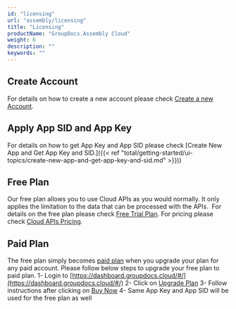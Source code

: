 ```yaml
---
id: "licensing"
url: "assembly/licensing"
title: "Licensing"
productName: "GroupDocs.Assembly Cloud"
weight: 6
description: ""
keywords: ""
---
```







## Create Account ##

For details on how to create a new account please check [Create a new Account](https://idsrv.asposeptyltd.com/identity/signup?signin#afd1a248967c69e396baddcd488ef333).

## Apply App SID and App Key ##

For details on how to get App Key and App SID please check [Create New App and Get App Key and SID.]({{< ref "total/getting-started/ui-topics/create-new-app-and-get-app-key-and-sid.md" >}}))

## Free Plan ##

Our free plan allows you to use Cloud APIs as you would normally. It only applies the limitation to the data that can be processed with the APIs.  For details on the free plan please check [Free Trial Plan](https://purchase.groupdocs.cloud/trial). For pricing please check [Cloud APIs Pricing](https://purchase.groupdocs.cloud/pricing).

## Paid Plan ##

The free plan simply becomes [paid plan](https://purchase.groupdocs.cloud/pricing) when you upgrade your plan for any paid account. Please follow below steps to upgrade your free plan to paid plan.
 1- Login to [https://dashboard.groupdocs.cloud/#/](https://dashboard.groupdocs.cloud/#/)
 2- Click on [Upgrade Plan](https://dashboard.groupdocs.cloud/#/plan)
 3- Follow instructions after clicking on [Buy Now](https://dashboard.groupdocs.cloud/#/plan/subscribe/320)
 4- Same App Key and App SID will be used for the free plan as well
